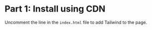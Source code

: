 # Part 1: Install using CDN

Uncomment the line in the `index.html` file to add Tailwind to the page.
